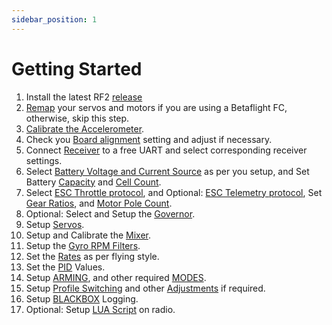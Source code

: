 ```yaml
---
sidebar_position: 1
---
```


# Getting Started

1. Install the latest RF2 [release](Flashing-the-firmware.md#install-rotorflight-configurator)
2. [Remap](Remapping.md) your servos and motors if you are using a Betaflight FC, otherwise, skip this step.
3. [Calibrate the Accelerometer](../Configurator/Setup.md#calibrate-accelerometer).
4. Check you [Board alignment](../Configurator/Configuration.md#board-and-sensor-alignment) setting and adjust if necessary.
5. Connect [Receiver](../Configurator/Receiver.md) to a free UART and select corresponding receiver settings.
6. Select [Battery Voltage and Current Source](../Configurator/Power.md#battery) as per you setup, and Set Battery [Capacity](../Configurator/Power.md#capacity) and [Cell Count](../Configurator/Power.md#cell-count).
7. Select [ESC Throttle protocol](../Configurator/Motor-and-Esc.md#esc-throttle-protocol), and Optional: [ESC Telemetry protocol](../Configurator/Motor-and-Esc.md#esc-telemetry-protocol), Set [Gear Ratios](../Configurator/Motor-and-Esc.md#gear-ratio-configuration), and [Motor Pole Count](../Configurator/Motor-and-Esc.md#motor-pole-count).
8. Optional: Select and Setup the [Governor](../Tutorial-Setup/Governor.md).
9. Setup [Servos](../Tutorial-Setup/setup-servos.mdx).
10. Setup and Calibrate the [Mixer](../Tutorial-Setup/setup-mixer.mdx).
11. Setup the [Gyro RPM Filters](../Tutorial-Setup/RPM-Filters.md#basic-rpm-filters-settings).
12. Set the [Rates](../Configurator/Rates.md) as per flying style.
13. Set the [PID](../Configurator/Profiles.md#pid-controller-gains) Values.
14. Setup [ARMING](../Tutorial-Setup/arming.mdx), and other required [MODES](../Configurator/Modes.md).
15. Setup [Profile Switching](../Tutorial-Setup//Profile-switching-example.md) and other [Adjustments](../Configurator/Adjustments.md) if required.
16. Setup [BLACKBOX](../Configurator/Blackbox.md#what-is-blackbox) Logging.
17. Optional: Setup [LUA Script](../Tutorial-Setup/Lua-Scripts.mdx#introduction) on radio.
